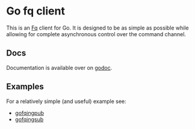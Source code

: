 # Go fq client

This is an [Fq](https://github.com/circonus-labs/fq) client for
Go.  It is designed to be as simple as possible while allowing
for complete asynchronous control over the command channel.

## Docs

Documentation is available over on [godoc](https://godoc.org/github.com/postwait/gofq).

## Examples

For a relatively simple (and useful) example see:

  * [gofqingpub](https://github.com/postwait/gofq/blob/master/gofqingpub/gofqingpub.go)
  * [gofqingsub](https://github.com/postwait/gofq/blob/master/gofqingsub/gofqingsub.go)

